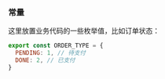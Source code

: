 ### 常量

这里放置业务代码的一些枚举值，比如订单状态：

```js
export const ORDER_TYPE = {
  PENDING: 1, // 待支付
  DONE: 2, // 已支付
}
```